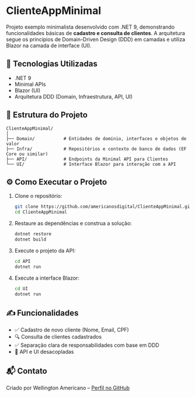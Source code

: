 # ClienteAppMinimal

Projeto exemplo minimalista desenvolvido com .NET 9, demonstrando funcionalidades básicas de **cadastro e consulta de clientes**. A arquitetura segue os princípios de Domain-Driven Design (DDD) em camadas e utiliza Blazor na camada de interface (UI).

## 🚀 Tecnologias Utilizadas

- .NET 9
- Minimal APIs
- Blazor (UI)
- Arquitetura DDD (Domain, Infraestrutura, API, UI)

## 📁 Estrutura do Projeto

```
ClienteAppMinimal/
│
├── Domain/           # Entidades de domínio, interfaces e objetos de valor
├── Infra/            # Repositórios e contexto de banco de dados (EF Core ou similar)
├── API/              # Endpoints da Minimal API para Clientes
└── UI/               # Interface Blazor para interação com a API
```

## ⚙️ Como Executar o Projeto

1. Clone o repositório:
   ```bash
   git clone https://github.com/americanosdigital/ClienteAppMinimal.git
   cd ClienteAppMinimal
   ```

2. Restaure as dependências e construa a solução:
   ```bash
   dotnet restore
   dotnet build
   ```

3. Execute o projeto da API:
   ```bash
   cd API
   dotnet run
   ```

4. Execute a interface Blazor:
   ```bash
   cd UI
   dotnet run
   ```

## ✍️ Funcionalidades

- ✅ Cadastro de novo cliente (Nome, Email, CPF)
- 🔍 Consulta de clientes cadastrados
- ✅ Separação clara de responsabilidades com base em DDD
- 🔄 API e UI desacopladas

## 📬 Contato

Criado por Wellington Americano – [Perfil no GitHub](https://github.com/americanosdigital)
